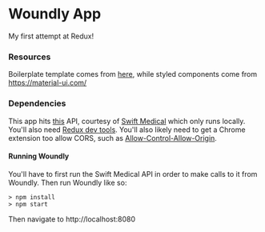 # Woundly App

My first attempt at Redux!

### Resources
Boilerplate template comes from [here](https://github.com/StephenGrider/ReduxSimpleStarter), while styled components come from https://material-ui.com/


### Dependencies

This app hits [this](https://github.com/asyi/wounds-demo-api) API, courtesy of [Swift Medical](https://github.com/swiftmedical/wounds-demo-api) which only runs locally. You'll also need [Redux dev tools](https://chrome.google.com/webstore/detail/redux-devtools/lmhkpmbekcpmknklioeibfkpmmfibljd/related?hl=en). You'll also likely need to get a Chrome extension too allow CORS, such as [Allow-Control-Allow-Origin](https://chrome.google.com/webstore/detail/allow-control-allow-origi/nlfbmbojpeacfghkpbjhddihlkkiljbi).

#### Running Woundly
You'll have to first run the Swift Medical API in order to make calls to it from Woundly. Then run Woundly like so:

```
> npm install
> npm start
```

Then navigate to http://localhost:8080
